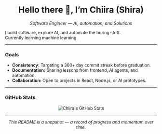 <h1 align="center">Hello there 👋, I’m Chiira (Shira)</h1>

<p align="center">
  <em>Software Engineer — AI, automation, and Solutions </em>
</p>


I build software, explore AI, and automate the boring stuff.  
Currently learning machine learning.

---

### Goals  
- **Consistency:** Targeting a 300+ day commit streak before graduation.  
- **Documentation:** Sharing lessons from frontend, AI agents, and automation.  
- **Collaboration:** Open to projects in React, Node.js, or AI prototypes.

---

### GitHub Stats  
<p align="center">
  <img 
    src="https://github-readme-stats.vercel.app/api?username=shiramwangi&show_icons=true&theme=default&hide_border=true" 
    alt="Chiira's GitHub Stats" 
  />
</p>

---

<p align="center">
  <em>This README is a snapshot — a record of progress and momentum over time.</em>
</p>
